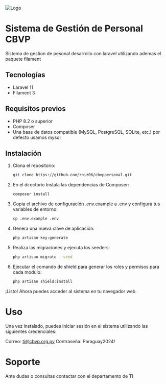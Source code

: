 ![Logo](http://www.bomberoscbvp.org.py/wp-content/uploads/2022/12/CBVP-escudo.png)

# Sistema de Gestión de Personal CBVP

Sistema de gestion de pesonal desarrollo con laravel utilizando ademas el paquete filament

## Tecnologías
- Laravel 11
- Filament 3 

## Requisitos previos

- PHP 8.2 o superior
- Composer
- Una base de datos compatible (MySQL, PostgreSQL, SQLite, etc.) por defecto usamos mysql

## Instalación

1. Clona el repositorio:

    ```bash
    git clone https://github.com/rniz06/cbvppersonal.git
    ```

2. En el directorio Instala las dependencias de Composer:
    ```bash
    composer install
    ```

3. Copia el archivo de configuración .env.example a .env y configura tus variables de entorno:
    ```bash
    cp .env.example .env
    ```

4. Genera una nueva clave de aplicación:
    ```bash
    php artisan key:generate
    ```

5. Realiza las migraciones y ejecuta los seeders:
    ```bash
    php artisan migrate --seed
    ```

6. Ejecutar el comando de shield para generar los roles y permisos para cada modulo:
    ```bash
    php artisan shield:install
    ```

¡Listo! Ahora puedes acceder al sistema en tu navegador web.

# Uso

Una vez instalado, puedes iniciar sesión en el sistema utilizando las siguientes credenciales:

Correo: ti@cbvp.org.py
Contraseña: Paraguay2024!

# Soporte

Ante dudas o consultas contactar con el departamento de TI